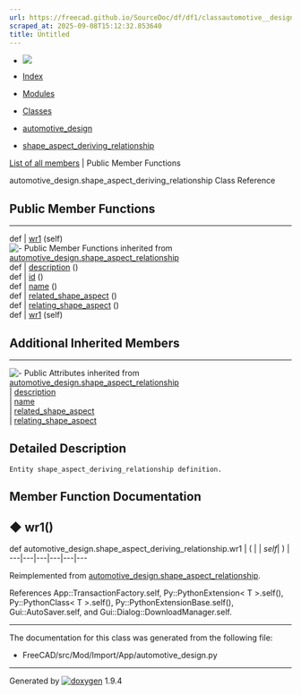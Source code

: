 ```yaml
---
url: https://freecad.github.io/SourceDoc/df/df1/classautomotive__design_1_1shape__aspect__deriving__relationship.html
scraped_at: 2025-09-08T15:12:32.853640
title: Untitled
---
```


  * [ ![](https://www.freecad.org/svg/logo-freecad.svg) ](https://freecadweb.org "FreeCAD")
  * [Index](../../index.html "Index")
  * [Modules](../../modules.html "Modules list")
  * [Classes](../../annotated.html "Annotated list")

  * [automotive_design](../../d4/ddf/namespaceautomotive__design.html)
  * [shape_aspect_deriving_relationship](../../df/df1/classautomotive__design_1_1shape__aspect__deriving__relationship.html)

[List of all members](../../da/df8/classautomotive__design_1_1shape__aspect__deriving__relationship-members.html) | Public Member Functions

automotive_design.shape_aspect_deriving_relationship Class Reference

##  Public Member Functions  
  
---  
def | [wr1](../../df/df1/classautomotive__design_1_1shape__aspect__deriving__relationship.html#a2b947a179ac3e3b7ebce09f1d1dd95bd) (self)  
![-](../../closed.png) Public Member Functions inherited from
[automotive_design.shape_aspect_relationship](../../d1/d8b/classautomotive__design_1_1shape__aspect__relationship.html)  
def | [description](../../d1/d8b/classautomotive__design_1_1shape__aspect__relationship.html#a694c14ad055a23e2a45d762cf8c420c1) ()  
def | [id](../../d1/d8b/classautomotive__design_1_1shape__aspect__relationship.html#ad1f5059878e0de7287f609815feea836) ()  
def | [name](../../d1/d8b/classautomotive__design_1_1shape__aspect__relationship.html#ad0462c2a84dc56deeada6b44683bbed3) ()  
def | [related_shape_aspect](../../d1/d8b/classautomotive__design_1_1shape__aspect__relationship.html#ad3be63ad8529f163e303ab93de438cbe) ()  
def | [relating_shape_aspect](../../d1/d8b/classautomotive__design_1_1shape__aspect__relationship.html#a1554a23a05bbcb975f87e45b38aa2771) ()  
def | [wr1](../../d1/d8b/classautomotive__design_1_1shape__aspect__relationship.html#a8d0280c3d3dfb28c278ca73f07c2ee2a) (self)  
  
##  Additional Inherited Members  
  
---  
![-](../../closed.png) Public Attributes inherited from
[automotive_design.shape_aspect_relationship](../../d1/d8b/classautomotive__design_1_1shape__aspect__relationship.html)  
|
[description](../../d1/d8b/classautomotive__design_1_1shape__aspect__relationship.html#ab3628826f82389ce09a444cafffd78bf)  
|
[name](../../d1/d8b/classautomotive__design_1_1shape__aspect__relationship.html#ac337761c2d440991a39ec7b900411bc7)  
|
[related_shape_aspect](../../d1/d8b/classautomotive__design_1_1shape__aspect__relationship.html#a58318d5070b2a5bf27d942f1f4594174)  
|
[relating_shape_aspect](../../d1/d8b/classautomotive__design_1_1shape__aspect__relationship.html#a4ac970009005dad837fdd39e2ddebbdc)  
  
## Detailed Description

    
    
    Entity shape_aspect_deriving_relationship definition.

## Member Function Documentation

## ◆ wr1()

def automotive_design.shape_aspect_deriving_relationship.wr1  | ( |  | _self_| ) |   
---|---|---|---|---|---  
  
Reimplemented from
[automotive_design.shape_aspect_relationship](../../d1/d8b/classautomotive__design_1_1shape__aspect__relationship.html#a8d0280c3d3dfb28c278ca73f07c2ee2a).

References App::TransactionFactory.self, Py::PythonExtension< T >.self(),
Py::PythonClass< T >.self(), Py::PythonExtensionBase.self(),
Gui::AutoSaver.self, and Gui::Dialog::DownloadManager.self.

* * *

The documentation for this class was generated from the following file:

  * FreeCAD/src/Mod/Import/App/automotive_design.py

* * *

Generated by
[![doxygen](../../doxygen.svg)](https://www.doxygen.org/index.html) 1.9.4

